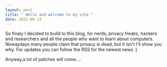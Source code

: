 ```yaml
---
layout: post
title: " Hello and welcome to my site "
date: 2022-08-13
---
```


So finaly I decided to build to this blog, for nerds, privacy freaks, hackers and researchers and all the people who want to learn about computers.
Nowaydays many people claim that privacy is dead, but it isn't I'll show you why.
For updates you can follow the RSS for the newest news :) 
 
Anyway,a lot of patches will come....